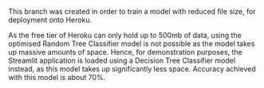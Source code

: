 This branch was created in order to train a model with reduced file size, for deployment onto Heroku.

As the free tier of Heroku can only hold up to 500mb of data, using the optimised Random Tree Classifier model is not possible as the model takes up massive amounts of space. Hence, for demonstration purposes, the Streamlit application is loaded using a Decision Tree Classifier model instead, as this model takes up significantly less space. Accuracy achieved with this model is about 70%.
